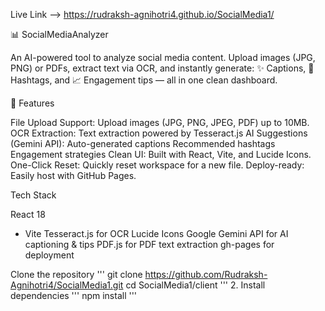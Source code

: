 Live Link -->
https://rudraksh-agnihotri4.github.io/SocialMedia1/

📊 SocialMediaAnalyzer

An AI-powered tool to analyze social media content.
Upload images (JPG, PNG) or PDFs, extract text via OCR, and instantly generate:
✨ Captions, 🔖 Hashtags, and 📈 Engagement tips — all in one clean dashboard.

🚀 Features

File Upload Support: Upload images (JPG, PNG, JPEG, PDF) up to 10MB.
OCR Extraction: Text extraction powered by Tesseract.js
AI Suggestions (Gemini API):
Auto-generated captions
Recommended hashtags
Engagement strategies
Clean UI: Built with React, Vite, and Lucide Icons.
One-Click Reset: Quickly reset workspace for a new file.
Deploy-ready: Easily host with GitHub Pages.

Tech Stack

React 18
 + Vite
Tesseract.js
 for OCR
Lucide Icons
Google Gemini API
 for AI captioning & tips
PDF.js
 for PDF text extraction
gh-pages
 for deployment

Clone the repository
'''
git clone https://github.com/Rudraksh-Agnihotri4/SocialMedia1.git
cd SocialMedia1/client
'''
2. Install dependencies
'''
npm install
'''











